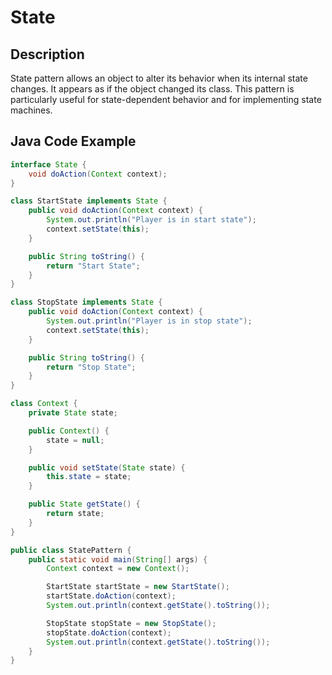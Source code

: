 # State

## Description

State pattern allows an object to alter its behavior when its internal state changes. It appears as if the object changed its class. This pattern is particularly useful for state-dependent behavior and for implementing state machines.

## Java Code Example

```java
interface State {
    void doAction(Context context);
}

class StartState implements State {
    public void doAction(Context context) {
        System.out.println("Player is in start state");
        context.setState(this);
    }

    public String toString() {
        return "Start State";
    }
}

class StopState implements State {
    public void doAction(Context context) {
        System.out.println("Player is in stop state");
        context.setState(this);
    }

    public String toString() {
        return "Stop State";
    }
}

class Context {
    private State state;

    public Context() {
        state = null;
    }

    public void setState(State state) {
        this.state = state;
    }

    public State getState() {
        return state;
    }
}

public class StatePattern {
    public static void main(String[] args) {
        Context context = new Context();

        StartState startState = new StartState();
        startState.doAction(context);
        System.out.println(context.getState().toString());

        StopState stopState = new StopState();
        stopState.doAction(context);
        System.out.println(context.getState().toString());
    }
}
```
